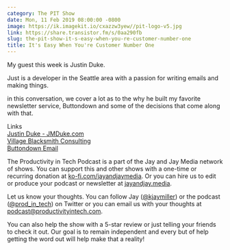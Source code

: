 ```yaml
---
category: The PIT Show
date: Mon, 11 Feb 2019 08:00:00 -0800
image: https://ik.imagekit.io/cxazzw3yew//pit-logo-v5.jpg
link: https://share.transistor.fm/s/0aa290fb
slug: the-pit-show-it-s-easy-when-you-re-customer-number-one
title: It's Easy When You're Customer Number One
---
```


<p>My guest this week is Justin Duke. </p><p>Just is a developer in the Seattle area with a passion for writing emails and making things. </p><p>in this conversation, we cover a lot as to the why he built my favorite newsletter service, Buttondown and some of the decisions that come along with that. </p><p>Links<br /><a href="https://jmduke.com">Justin Duke - JMDuke.com</a><br /><a href="http://villageblacksmith.consulting">Village Blacksmith Consulting</a><br /><a href="https://buttondown.email">Buttondown Email</a></p><p>The Productivity in Tech Podcast is a part of the Jay and Jay Media network of shows. You can support this and other shows with a one-time or recurring donation at <a href="https://ko-fi.com/jayandjaymedia">ko-fi.com/jayandjaymedia</a>. Or you can hire us to edit or produce your podcast or newsletter at <a href="https://jayandjay.media">jayandjay.media</a>.</p><p>Let us know your thoughts. You can follow Jay (<a href="https://twitter.com/kjaymiller">@kjaymiller</a>) or the podcast (<a href="https://twitter.com/Prod_in_tech">@prod_in_tech</a>) on Twitter or you can email us with your thoughts at <a href="mailto:podcast@productivityintech.com">podcast@productivityintech.com</a>.</p><p>You can also help the show with a 5-star review or just telling your friends to check it out. Our goal is to remain independent and every but of help getting the word out will help make that a reality!</p>